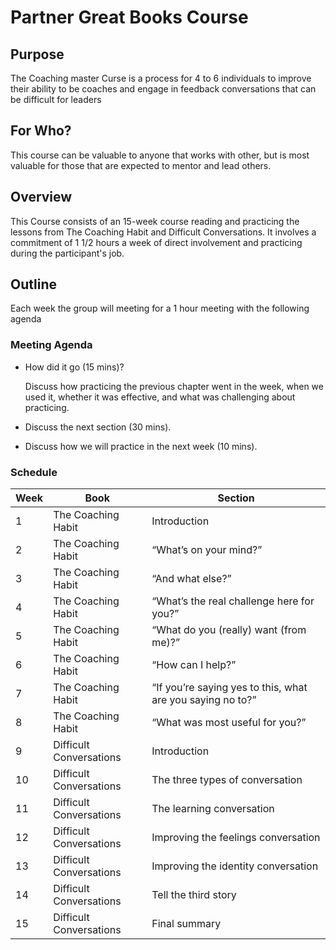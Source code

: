 # Partner Great Books Course
## Purpose
The Coaching master Curse is a process for 4 to 6 individuals to improve their ability to be coaches and engage in feedback conversations that can be difficult for leaders

## For Who?
This course can be valuable to anyone that works with other, but is most valuable for those that are expected to mentor and lead others.  

## Overview
This Course consists of an 15-week course reading and practicing the lessons from The Coaching Habit and Difficult Conversations.  It involves a commitment of 1 1/2 hours a week of direct involvement and practicing during the participant's job.

## Outline
Each week the group will meeting for a 1 hour meeting with the following agenda

### Meeting Agenda
* How did it go (15 mins)?
    
    Discuss how practicing the previous chapter went in the week, when we used it, whether it was effective, and what was challenging about practicing.

* Discuss the next section (30 mins).

* Discuss how we will practice in the next week (10 mins).
### Schedule

| Week   | Book                    | Section                                                    |
| -----  |-------------------------|------------------------------------------------------------|
| 1      | The Coaching Habit      | Introduction                                               |
| 2      | The Coaching Habit      | “What’s on your mind?”                                     |
| 3      | The Coaching Habit      | “And what else?”                                           | 
| 4      | The Coaching Habit      | “What’s the real challenge here for you?”                  |
| 5      | The Coaching Habit      | “What do you (really) want (from me)?”                     |
| 6      | The Coaching Habit      | “How can I help?”                                          |
| 7      | The Coaching Habit      | “If you’re saying yes to this, what are you saying no to?” |
| 8      | The Coaching Habit      | “What was most useful for you?”                            |
| 9      | Difficult Conversations | Introduction                                               |
| 10     | Difficult Conversations | The three types of conversation                            |
| 11     | Difficult Conversations | The learning conversation                                  |
| 12     | Difficult Conversations | Improving the feelings conversation                        |
| 13     | Difficult Conversations | Improving the identity conversation                        |
| 14     | Difficult Conversations | Tell the third story                                       |
| 15     | Difficult Conversations | Final summary                                              |
